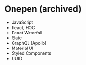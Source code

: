 # Onepen (archived)

* JavaScript
* React, HOC
* React Waterfall
* Slate
* GraphQL (Apollo)
* Material UI
* Styled Components
* UUID
